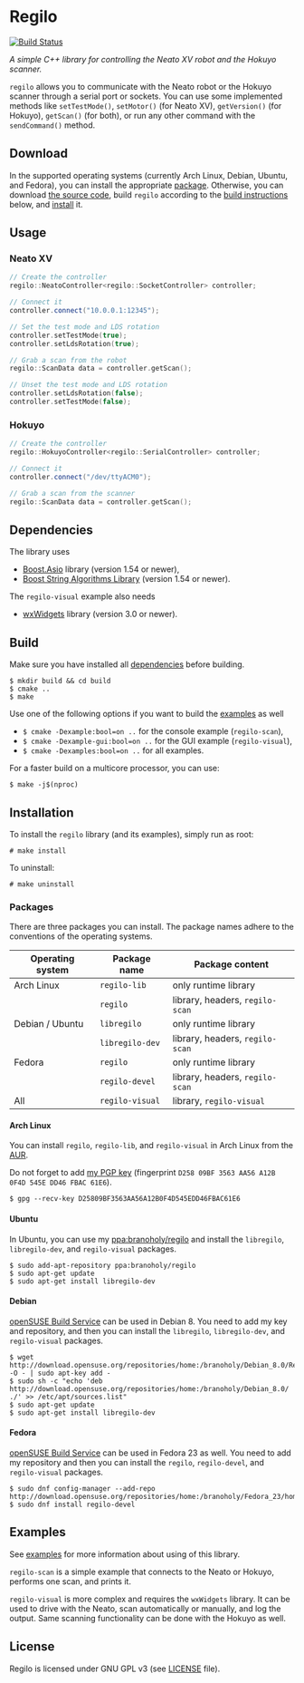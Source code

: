 # Regilo
[![Build Status](https://travis-ci.org/branoholy/regilo.svg?branch=master)](https://travis-ci.org/branoholy/regilo)

*A simple C++ library for controlling the Neato XV robot and the Hokuyo scanner.*

`regilo` allows you to communicate with the Neato robot or the Hokuyo scanner
through a serial port or sockets. You can use some implemented methods
like `setTestMode()`, `setMotor()` (for Neato XV), `getVersion()` (for Hokuyo),
`getScan()` (for both), or run any other command with the `sendCommand()`
method.

## Download
In the supported operating systems (currently Arch Linux, Debian, Ubuntu, and
Fedora), you can install the appropriate [package](#packages). Otherwise, you
can download [the source code](https://github.com/branoholy/regilo/releases),
build `regilo` according to the [build instructions](#build) below, and
[install](#installation) it.

## Usage

### Neato XV
```cpp
// Create the controller
regilo::NeatoController<regilo::SocketController> controller;

// Connect it
controller.connect("10.0.0.1:12345");

// Set the test mode and LDS rotation
controller.setTestMode(true);
controller.setLdsRotation(true);

// Grab a scan from the robot
regilo::ScanData data = controller.getScan();

// Unset the test mode and LDS rotation
controller.setLdsRotation(false);
controller.setTestMode(false);
```

### Hokuyo
```cpp
// Create the controller
regilo::HokuyoController<regilo::SerialController> controller;

// Connect it
controller.connect("/dev/ttyACM0");

// Grab a scan from the scanner
regilo::ScanData data = controller.getScan();
```

## Dependencies
The library uses

* [Boost.Asio](http://www.boost.org/doc/libs/release/doc/html/boost_asio.html)
library (version 1.54 or newer),
* [Boost String Algorithms Library](http://www.boost.org/doc/libs/release/doc/html/string_algo.html)
(version 1.54 or newer).

The `regilo-visual` example also needs

* [wxWidgets](https://www.wxwidgets.org) library (version 3.0 or newer).

## Build
Make sure you have installed all [dependencies](#dependencies) before building.

```text
$ mkdir build && cd build
$ cmake ..
$ make
```

Use one of the following options if you want to build the
[examples](https://github.com/branoholy/regilo/tree/master/examples) as well

* `$ cmake -Dexample:bool=on ..` for the console example (`regilo-scan`),
* `$ cmake -Dexample-gui:bool=on ..` for the GUI example (`regilo-visual`),
* `$ cmake -Dexamples:bool=on ..` for all examples.

For a faster build on a multicore processor, you can use:

```text
$ make -j$(nproc)
```

## Installation
To install the `regilo` library (and its examples), simply run as root:

```text
# make install
```

To uninstall:

```text
# make uninstall
```

### Packages
There are three packages you can install. The package names adhere to the
conventions of the operating systems.

| Operating system | Package name    | Package content                 |
| ---------------- | --------------- | ------------------------------- |
| Arch Linux       | `regilo-lib`    | only runtime library            |
|                  | `regilo`        | library, headers, `regilo-scan` |
| Debian / Ubuntu  | `libregilo`     | only runtime library            |
|                  | `libregilo-dev` | library, headers, `regilo-scan` |
| Fedora           | `regilo`        | only runtime library            |
|                  | `regilo-devel`  | library, headers, `regilo-scan` |
| All              | `regilo-visual` | library, `regilo-visual`        |

#### Arch Linux
You can install `regilo`, `regilo-lib`, and `regilo-visual` in Arch Linux from
the [AUR](https://aur.archlinux.org/packages/?K=regilo).

Do not forget to add
[my PGP key](http://pgp.mit.edu/pks/lookup?search=0xD25809BF3563AA56A12B0F4D545EDD46FBAC61E6&fingerprint=on)
(fingerprint `D258 09BF 3563 AA56 A12B  0F4D 545E DD46 FBAC 61E6`).

```text
$ gpg --recv-key D25809BF3563AA56A12B0F4D545EDD46FBAC61E6
```

#### Ubuntu
In Ubuntu, you can use my [ppa:branoholy/regilo](https://launchpad.net/~branoholy/+archive/ubuntu/regilo)
and install the `libregilo`, `libregilo-dev`, and `regilo-visual` packages.

```text
$ sudo add-apt-repository ppa:branoholy/regilo
$ sudo apt-get update
$ sudo apt-get install libregilo-dev
```

#### Debian
[openSUSE Build Service](https://build.opensuse.org/package/show/home:branoholy/regilo)
can be used in Debian 8. You need to add my key and repository, and then you can
install the `libregilo`, `libregilo-dev`, and `regilo-visual` packages.

```text
$ wget http://download.opensuse.org/repositories/home:/branoholy/Debian_8.0/Release.key -O - | sudo apt-key add -
$ sudo sh -c "echo 'deb http://download.opensuse.org/repositories/home:/branoholy/Debian_8.0/ ./' >> /etc/apt/sources.list"
$ sudo apt-get update
$ sudo apt-get install libregilo-dev
```

#### Fedora
[openSUSE Build Service](https://build.opensuse.org/package/show/home:branoholy/regilo)
can be used in Fedora 23 as well. You need to add my repository and then you can
install the `regilo`, `regilo-devel`, and `regilo-visual` packages.

```text
$ sudo dnf config-manager --add-repo http://download.opensuse.org/repositories/home:/branoholy/Fedora_23/home:branoholy.repo
$ sudo dnf install regilo-devel
```

## Examples
See [examples](https://github.com/branoholy/regilo/tree/master/examples) for
more information about using of this library.

`regilo-scan` is a simple example that connects to the Neato or Hokuyo, performs
one scan, and prints it.

`regilo-visual` is more complex and requires the `wxWidgets` library. It can be
used to drive with the Neato, scan automatically or manually, and log the
output. Same scanning functionality can be done with the Hokuyo as well.

## License
Regilo is licensed under GNU GPL v3 (see
[LICENSE](https://github.com/branoholy/regilo/blob/master/LICENSE) file).

